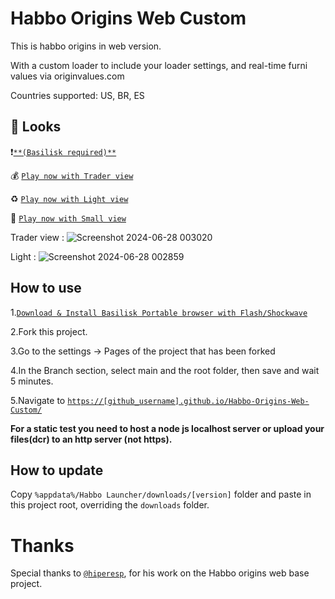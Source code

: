 # Habbo Origins Web Custom

This is habbo origins in web version.

With a custom loader to include your loader settings, and real-time furni values via originvalues.com

Countries supported: US, BR, ES

## 👀 Looks

❗<a href="https://forum.oldskooler.org/threads/portable-browser-with-flash-shockwave-basilisk.70/">`**(Basilisk required)**`</a>

💰 <a href="https://fripokoff.github.io/Habbo-Origins-Web-Custom/">`Play now with Trader view`</a>

♻️ <a href="https://fripokoff.github.io/Habbo-Origins-Web-Custom/light.html">`Play now with Light view`</a>

🤏 <a href="https://fripokoff.github.io/Habbo-Origins-Web-Custom/small">`Play now with Small view`</a>

Trader view : ![Screenshot 2024-06-28 003020](https://github.com/fripokoff/Habbo-Origins-Web-Custom/assets/65672472/7603f4ca-40ca-4efe-bc8c-632f26afcb05)

Light : ![Screenshot 2024-06-28 002859](https://github.com/fripokoff/Habbo-Origins-Web-Custom/assets/65672472/0b060c49-41ac-4aa4-865a-d1bbc52f9e78)


## How to use

1.<a href="https://forum.oldskooler.org/threads/portable-browser-with-flash-shockwave-basilisk.70/">`Download & Install Basilisk Portable browser with Flash/Shockwave`</a>

2.Fork this project.

3.Go to the settings -> Pages of the project that has been forked

4.In the Branch section, select main and the root folder, then save and wait 5 minutes.

5.Navigate to <a href="https://fripokoff.github.io/Habbo-Origins-Web-Custom/">`https://[github_username].github.io/Habbo-Origins-Web-Custom/`</a>

**For a static test you need to host a node js localhost server or upload your files(dcr) to an http server (not https).**

## How to update

Copy `%appdata%/Habbo Launcher/downloads/[version]` folder and paste in this project root, overriding the `downloads` folder.

# Thanks

Special thanks to <a href="https://github.com/hiperesp/">`@hiperesp`</a>, for his work on the Habbo origins web base project.

